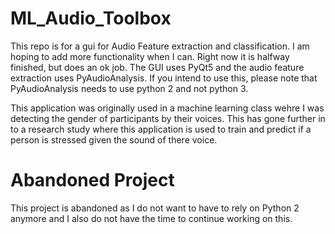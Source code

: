 # ML_Audio_Toolbox
This repo is for a gui for Audio Feature extraction and classification.  I am hoping to add more functionality when I can.  Right now it is halfway finished, but does an ok job.
The GUI uses PyQt5 and the audio feature extraction uses PyAudioAnalysis.  If you intend to use this, please note that PyAudioAnalysis needs to use python 2 and not python 3. 

This application was originally used in a machine learning class wehre I was detecting the gender of participants by their voices.  This has gone further in to a research study where this application is used to train and predict if a person is stressed given the sound of there voice.

# Abandoned Project
This project is abandoned as I do not want to have to rely on Python 2 anymore and I also do not have the time to continue working on this.
